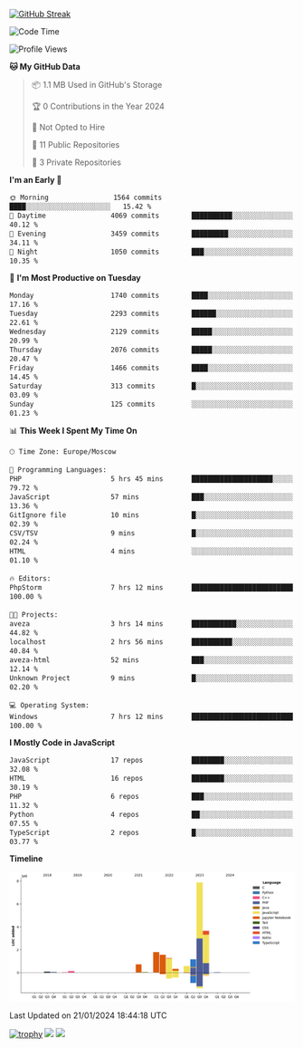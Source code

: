 [![GitHub Streak](https://github-readme-streak-stats.herokuapp.com/?user=yogik10)](https://git.io/streak-stats)
<!--START_SECTION:waka-->
![Code Time](http://img.shields.io/badge/Code%20Time-162%20hrs%2041%20mins-blue)

![Profile Views](http://img.shields.io/badge/Profile%20Views-0-blue)

**🐱 My GitHub Data** 

> 📦 1.1 MB Used in GitHub's Storage 
 > 
> 🏆 0 Contributions in the Year 2024
 > 
> 🚫 Not Opted to Hire
 > 
> 📜 11 Public Repositories 
 > 
> 🔑 3 Private Repositories 
 > 
**I'm an Early 🐤** 

```text
🌞 Morning                1564 commits        ████░░░░░░░░░░░░░░░░░░░░░   15.42 % 
🌆 Daytime                4069 commits        ██████████░░░░░░░░░░░░░░░   40.12 % 
🌃 Evening                3459 commits        █████████░░░░░░░░░░░░░░░░   34.11 % 
🌙 Night                  1050 commits        ███░░░░░░░░░░░░░░░░░░░░░░   10.35 % 
```
📅 **I'm Most Productive on Tuesday** 

```text
Monday                   1740 commits        ████░░░░░░░░░░░░░░░░░░░░░   17.16 % 
Tuesday                  2293 commits        ██████░░░░░░░░░░░░░░░░░░░   22.61 % 
Wednesday                2129 commits        █████░░░░░░░░░░░░░░░░░░░░   20.99 % 
Thursday                 2076 commits        █████░░░░░░░░░░░░░░░░░░░░   20.47 % 
Friday                   1466 commits        ████░░░░░░░░░░░░░░░░░░░░░   14.45 % 
Saturday                 313 commits         █░░░░░░░░░░░░░░░░░░░░░░░░   03.09 % 
Sunday                   125 commits         ░░░░░░░░░░░░░░░░░░░░░░░░░   01.23 % 
```


📊 **This Week I Spent My Time On** 

```text
🕑︎ Time Zone: Europe/Moscow

💬 Programming Languages: 
PHP                      5 hrs 45 mins       ████████████████████░░░░░   79.72 % 
JavaScript               57 mins             ███░░░░░░░░░░░░░░░░░░░░░░   13.36 % 
GitIgnore file           10 mins             █░░░░░░░░░░░░░░░░░░░░░░░░   02.39 % 
CSV/TSV                  9 mins              █░░░░░░░░░░░░░░░░░░░░░░░░   02.24 % 
HTML                     4 mins              ░░░░░░░░░░░░░░░░░░░░░░░░░   01.10 % 

🔥 Editors: 
PhpStorm                 7 hrs 12 mins       █████████████████████████   100.00 % 

🐱‍💻 Projects: 
aveza                    3 hrs 14 mins       ███████████░░░░░░░░░░░░░░   44.82 % 
localhost                2 hrs 56 mins       ██████████░░░░░░░░░░░░░░░   40.84 % 
aveza-html               52 mins             ███░░░░░░░░░░░░░░░░░░░░░░   12.14 % 
Unknown Project          9 mins              █░░░░░░░░░░░░░░░░░░░░░░░░   02.20 % 

💻 Operating System: 
Windows                  7 hrs 12 mins       █████████████████████████   100.00 % 
```

**I Mostly Code in JavaScript** 

```text
JavaScript               17 repos            ████████░░░░░░░░░░░░░░░░░   32.08 % 
HTML                     16 repos            ████████░░░░░░░░░░░░░░░░░   30.19 % 
PHP                      6 repos             ███░░░░░░░░░░░░░░░░░░░░░░   11.32 % 
Python                   4 repos             ██░░░░░░░░░░░░░░░░░░░░░░░   07.55 % 
TypeScript               2 repos             █░░░░░░░░░░░░░░░░░░░░░░░░   03.77 % 
```



**Timeline**

![Lines of Code chart](https://raw.githubusercontent.com/Yogik10/Yogik10/main/assets/bar_graph.png)


 Last Updated on 21/01/2024 18:44:18 UTC
<!--END_SECTION:waka-->
[![trophy](https://github-profile-trophy.vercel.app/?username=yogik10)](https://github.com/ryo-ma/github-profile-trophy)
![](https://github-profile-summary-cards.vercel.app/api/cards/profile-details?username=yogik10&theme=solarized_dark)
![](https://github-profile-summary-cards.vercel.app/api/cards/most-commit-language?username=yogik10&theme=solarized_dark)


